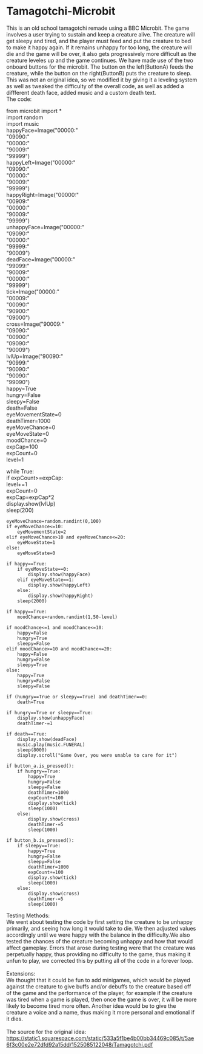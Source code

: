 # Tamagotchi-Microbit
This is an old school tamagotchi remade using a BBC Microbit. The game involves a user trying to sustain and keep a creature alive. The creature will get sleepy and tired, and the player must feed and put the creature to bed to make it happy again. If it remains unhappy for too long, the creature will die and the game will be over, it also gets progressively more difficult as the creature leveles up and the game continues. We have made use of the two onboard buttons for the microbit. The button on the left(ButtonA) feeds the creature, while the button on the right(ButtonB) puts the creature to sleep. This was not an original idea, so we modified it by giving it a leveling system as well as tweaked the difficulty of the overall code, as well as added a diffferent death face, added music and a custom death text.<br>
The code:                     

from microbit import * <br>
import random <br>
import music <br>
happyFace=Image("00000:" <br>
                "09090:" <br>
                "00000:" <br>
                "90009:" <br>
                "99999") <br>
happyLeft=Image("00000:" <br>
                "09090:" <br>
                "00000:" <br>
                "90009:" <br>
                "99999") <br>
happyRight=Image("00000:" <br>
                 "00909:" <br> 
                 "00000:" <br>
                 "90009:" <br>
                 "99999") <br>
unhappyFace=Image("00000:" <br>
              "09090:" <br>
              "00000:" <br>
              "99999:" <br>
              "90009") <br>
deadFace=Image("00000:" <br>
               "99099:" <br>
               "90009:" <br>
               "00000:" <br>
               "99999") <br>
tick=Image("00000:" <br>
           "00009:" <br>
           "00090:" <br>
           "90900:" <br>
           "09000") <br>
cross=Image("90009:" <br>
            "09090:" <br>
            "00900:" <br>
            "09090:" <br>
            "90009") <br> 
lvlUp=Image("90090:" <br>
            "90999:" <br>
            "90090:" <br>
            "90090:" <br> 
            "99090") <br>
happy=True <br>
hungry=False <br>
sleepy=False <br>
death=False <br>
eyeMovementState=0 <br>
deathTimer=1000 <br>
eyeMoveChance=0 <br>
eyeMoveState=0 <br>
moodChance=0 <br>
expCap=100 <br>
expCount=0 <br>
level=1 <br>

while True: <br>
    if expCount>=expCap: <br>
        level+=1 <br>
        expCount=0 <br>
        expCap=expCap*2 <br>
        display.show(lvlUp) <br>
        sleep(200) <br>

    eyeMoveChance=random.randint(0,100)
    if eyeMoveChance<=10:
        eyeMovementState=2
    elif eyeMoveChance>10 and eyeMoveChance<=20:
        eyeMoveState=1
    else:
        eyeMoveState=0
    
    if happy==True:
        if eyeMoveState==0:
            display.show(happyFace)
        elif eyeMoveState==1:
            display.show(happyLeft)
        else:
            display.show(happyRight)
        sleep(2000)

    if happy==True:
        moodChance=random.randint(1,50-level)
    
    if moodChance<=1 and moodChance<=10:
        happy=False
        hungry=True
        sleepy=False
    elif moodChance>=10 and moodChance<=20:
        happy=False
        hungry=False
        sleepy=True
    else:
        happy=True
        hungry=False
        sleepy=False
    
    if (hungry==True or sleepy==True) and deathTimer==0:
        death=True
    
    if hungry==True or sleepy==True:
        display.show(unhappyFace)
        deathTimer-=1
    
    if death==True:
        display.show(deadFace)
        music.play(music.FUNERAL)
        sleep(8000)
        display.scroll("Game Over, you were unable to care for it")

    if button_a.is_pressed():
        if hungry==True:
            happy=True
            hungry=False
            sleepy=False
            deathTimer=1000
            expCount+=100
            display.show(tick)
            sleep(1000)
        else:
            display.show(cross)
            deathTimer-=5
            sleep(1000)
    
    if button_b.is_pressed():
        if sleepy==True:
            happy=True
            hungry=False
            sleepy=False
            deathTimer=1000
            expCount+=100
            display.show(tick)
            sleep(1000)
        else:
            display.show(cross)
            deathTimer-=5
            sleep(1000)

Testing Methods:<br>
We went about testing the code by first setting the creature to be unhappy primarily, and seeing how long it would take to die. We then adjusted values accordingly until we were happy with the balance in the difficulty.We also tested the chances of the creature becoming unhappy and how that would affect gameplay. Errors that arose during testing were that the creature was perpetually happy, thus providing no difficulty to the game, thus making it unfun to play, we corrected this by putting all of the code in a forever loop.<br><br>
Extensions:<br>
We thought that it could be fun to add minigames, which would be played against the creature to give buffs and/or debuffs to the creature based off of the game and the performance of the player, for example if the creature was tired when a game is played, then once the game is over, it will be more likely to become tired more often. Another idea would be to give the creature a voice and a name, thus making it more personal and emotional if it dies.<br><br>
The source for the original idea: https://static1.squarespace.com/static/533a5f1be4b00bb34469c085/t/5ae6f3c00e2e72dfd92a15dd/1525085122048/Tamagotchi.pdf 
